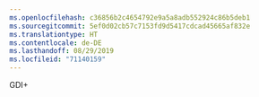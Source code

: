 ```yaml
---
ms.openlocfilehash: c36856b2c4654792e9a5a8adb552924c86b5deb1
ms.sourcegitcommit: 5ef0d02cb57c7153fd9d5417cdcad45665af832e
ms.translationtype: HT
ms.contentlocale: de-DE
ms.lasthandoff: 08/29/2019
ms.locfileid: "71140159"
---
```

GDI+
